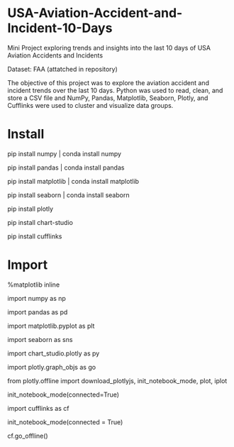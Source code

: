 # USA-Aviation-Accident-and-Incident-10-Days
Mini Project exploring trends and insights into the last 10 days of USA Aviation Accidents and Incidents

Dataset: FAA (attatched in repository)

The objective of this project was to explore the aviation accident and incident trends over the last 10 days.
Python was used to read, clean, and store a CSV file and NumPy, Pandas, Matplotlib, Seaborn, Plotly, and Cufflinks were used to cluster and visualize data groups.

# Install
pip install numpy | conda install numpy

pip install pandas | conda install pandas

pip install matplotlib | conda install matplotlib

pip install seaborn | conda install seaborn

pip install plotly

pip install chart-studio

pip install cufflinks

# Import
%matplotlib inline

import numpy as np

import pandas as pd

import matplotlib.pyplot as plt

import seaborn as sns

import chart_studio.plotly as py

import plotly.graph_objs as go 

from plotly.offline import download_plotlyjs, init_notebook_mode, plot, iplot

init_notebook_mode(connected=True) 

import cufflinks as cf

init_notebook_mode(connected = True)

cf.go_offline()
